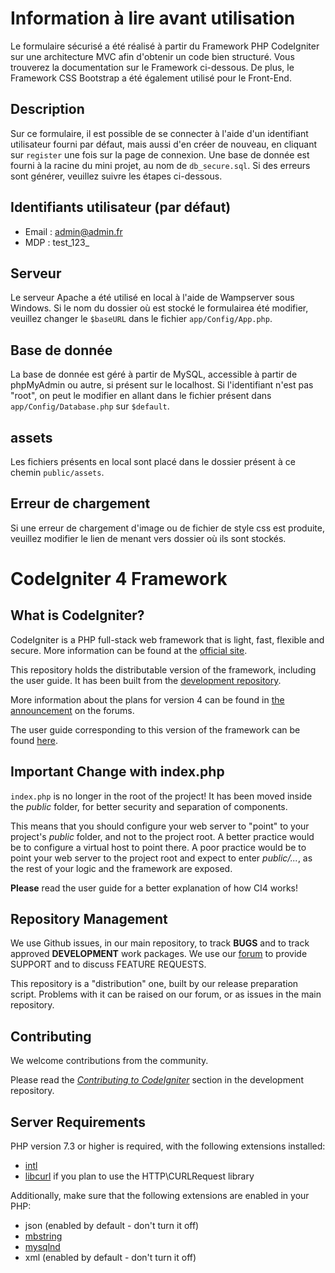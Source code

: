# Information à lire avant utilisation
Le formulaire sécurisé a été réalisé à partir du Framework PHP CodeIgniter sur une architecture MVC afin d'obtenir un code bien structuré. Vous trouverez la documentation sur le Framework ci-dessous. De plus, le Framework CSS Bootstrap a été également utilisé pour le Front-End. 

## Description
Sur ce formulaire, il est possible de se connecter à l'aide d'un identifiant utilisateur fourni par défaut, mais aussi d'en créer de nouveau, en cliquant sur `register` une fois sur la page de connexion.
Une base de donnée est fourni à la racine du mini projet, au nom de `db_secure.sql`.
Si des erreurs sont générer, veuillez suivre les étapes ci-dessous.

## Identifiants utilisateur (par défaut)
- Email : admin@admin.fr
- MDP : test_123_ 

## Serveur
Le serveur Apache a été utilisé en local à l'aide de Wampserver sous Windows.
Si le nom du dossier où est stocké le formulairea été modifier, veuillez changer le `$baseURL` dans le fichier `app/Config/App.php`.

## Base de donnée
La base de donnée est géré à partir de MySQL, accessible à partir de phpMyAdmin ou autre, si présent sur le localhost. Si l'identifiant n'est pas "root", on peut le modifier en allant dans le fichier présent dans `app/Config/Database.php` sur `$default`.

## assets
Les fichiers présents en local sont placé dans le dossier présent à ce chemin `public/assets`.

## Erreur de chargement
Si une erreur de chargement d'image ou de fichier de style css est produite, veuillez modifier le lien de menant vers dossier où ils sont stockés.



# CodeIgniter 4 Framework

## What is CodeIgniter?

CodeIgniter is a PHP full-stack web framework that is light, fast, flexible and secure.
More information can be found at the [official site](http://codeigniter.com).

This repository holds the distributable version of the framework,
including the user guide. It has been built from the
[development repository](https://github.com/codeigniter4/CodeIgniter4).

More information about the plans for version 4 can be found in [the announcement](http://forum.codeigniter.com/thread-62615.html) on the forums.

The user guide corresponding to this version of the framework can be found
[here](https://codeigniter4.github.io/userguide/).


## Important Change with index.php

`index.php` is no longer in the root of the project! It has been moved inside the *public* folder,
for better security and separation of components.

This means that you should configure your web server to "point" to your project's *public* folder, and
not to the project root. A better practice would be to configure a virtual host to point there. A poor practice would be to point your web server to the project root and expect to enter *public/...*, as the rest of your logic and the
framework are exposed.

**Please** read the user guide for a better explanation of how CI4 works!

## Repository Management

We use Github issues, in our main repository, to track **BUGS** and to track approved **DEVELOPMENT** work packages.
We use our [forum](http://forum.codeigniter.com) to provide SUPPORT and to discuss
FEATURE REQUESTS.

This repository is a "distribution" one, built by our release preparation script.
Problems with it can be raised on our forum, or as issues in the main repository.

## Contributing

We welcome contributions from the community.

Please read the [*Contributing to CodeIgniter*](https://github.com/codeigniter4/CodeIgniter4/blob/develop/CONTRIBUTING.md) section in the development repository.

## Server Requirements

PHP version 7.3 or higher is required, with the following extensions installed:

- [intl](http://php.net/manual/en/intl.requirements.php)
- [libcurl](http://php.net/manual/en/curl.requirements.php) if you plan to use the HTTP\CURLRequest library

Additionally, make sure that the following extensions are enabled in your PHP:

- json (enabled by default - don't turn it off)
- [mbstring](http://php.net/manual/en/mbstring.installation.php)
- [mysqlnd](http://php.net/manual/en/mysqlnd.install.php)
- xml (enabled by default - don't turn it off)
